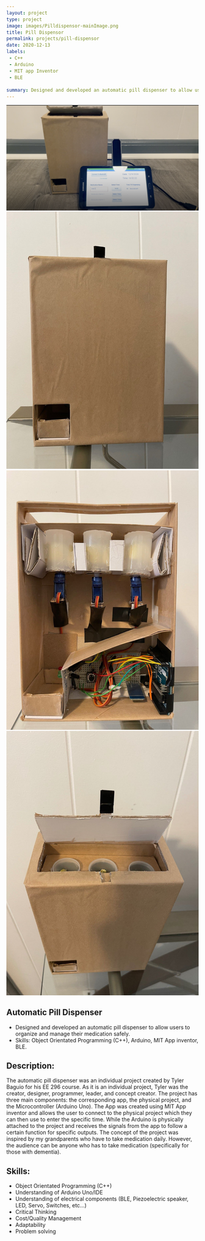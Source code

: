 ```yaml
---
layout: project
type: project
image: images/Pilldispensor-mainImage.png
title: Pill Dispensor
permalink: projects/pill-dispensor
date: 2020-12-13
labels:
 - C++
 - Arduino
 - MIT app Inventor
 - BLE

summary: Designed and developed an automatic pill dispenser to allow users to organize and manage their medication safely. 
---
```


<img class="ui large centered image" src="../images/Pilldispensor.png">

<div class="ui small rounded images">
  <img class="ui image" src="../images/pill1.png">
  <img class="ui image" src="../images/pill2.png">
  <img class="ui image" src="../images/pill3.png">
</div>

## Automatic Pill Dispenser
 - Designed and developed an automatic pill dispenser to allow users to organize and manage their medication safely.
 - Skills: Object Orientated Programming (C++), Arduino, MIT App inventor, BLE.
    
## Description:
The automatic pill dispenser was an individual project created by Tyler Baguio for his EE 296 course. As it is an individual project, Tyler was the creator, designer, programmer, leader, and concept creator. The project has three main components: the corresponding app, the physical project, and the Microcontroller (Arduino Uno). The App was created using MIT App inventor and allows the user to connect to the physical project which they can then use to enter the specific time. While the Arduino is physically attached to the project and receives the signals from the app to follow a certain function for specific outputs. The concept of the project was inspired by my grandparents who have to take medication daily. However, the audience can be anyone who has to take medication (specifically for those with dementia).


## Skills:

 - Object Orientated Programming (C++)
 - Understanding of Arduino Uno/IDE
 - Understanding of electrical components (BLE, Piezoelectric speaker, LED, Servo, Switches, etc...)
 - Critical Thinking
 - Cost/Quality Management
 - Adaptability
 - Problem solving


